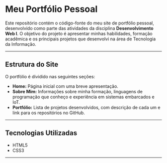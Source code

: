 # Meu Portfólio Pessoal

Este repositório contém o código-fonte do meu site de portfólio pessoal, desenvolvido como parte das atividades da disciplina **Desenvolvimento Web I**. O objetivo do projeto é apresentar minhas habilidades, formação acadêmica e os principais projetos que desenvolvi na área de Tecnologia da Informação.

---

## Estrutura do Site

O portfólio é dividido nas seguintes seções:

- **Home:** Página inicial com uma breve apresentação.
- **Sobre Mim:** Informações sobre minha formação, linguagens de programação que conheço e experiência em sistemas embarcados e IoT.
- **Portfólio:** Lista de projetos desenvolvidos, com descrição de cada um e link para os repositórios no GitHub.

---

## Tecnologias Utilizadas

- HTML5
- CSS3

---

